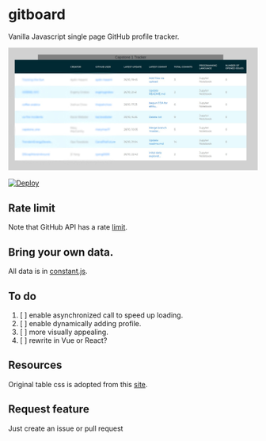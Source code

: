 # gitboard
Vanilla Javascript single page GitHub profile tracker.

![demo](./img/demo.jpg)

[![Deploy](https://www.netlify.com/img/deploy/button.svg)](https://app.netlify.com/start/deploy?repository=https://github.com/rongpenl/gitboard/)

## Rate limit
Note that GitHub API has a rate [limit](https://developer.github.com/v3/#rate-limiting). 

## Bring your own data.
All data is in [constant.js](./js/data/constant.js).

## To do
1. [ ] enable asynchronized call to speed up loading.
2. [ ] enable dynamically adding profile.
3. [ ] more visually appealing.
4. [ ] rewrite in Vue or React?

## Resources

Original table css is adopted from this [site](https://colorlib.com/etc/tb/Table_Highlight_Vertical_Horizontal/index.html).

## Request feature

Just create an issue or pull request
